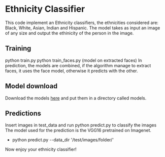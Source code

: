 # Ethnicity Classifier
This code implement an Ethnicity classifiers, the ethnicities considered are: Black, White, Asian, Indian and Hispanic. The model takes as input an image of any size and output the ethinicity of the person in the image.

## Training
python train.py 
python train_faces.py (model on extracted faces)
In prediction, the models are combined, if the algorithm manage to extract faces, it uses the face model, 
otherwise it predicts with the other.

## Model download
Download the models [here](https://drive.google.com/open?id=1xrT7Nn-ErWDEZrq1Pt109odfBpcAnCHd) and put them in a directory called models.

## Predictions
Insert images in test_data and run python predict.py to classify the images
The model used for the prediction is the VGG16 pretrained on Imagenet.

* python predict.py --data\_dir '/test/images/folder/'

Now enjoy your ethnicity classifier!
